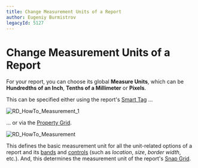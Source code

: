 ```yaml
---
title: Change Measurement Units of a Report
author: Eugeniy Burmistrov
legacyId: 5127
---
```

# Change Measurement Units of a Report
For your report, you can choose its global **Measure Units**, which can be **Hundredths of an Inch**, **Tenths of a Millimeter** or **Pixels**.

This can be specified either using the report's [Smart Tag](../../report-designer-reference/report-designer-ui/smart-tag.md) ...

![RD_HowTo_Measurement_1](../../../../../images/img9194.png)

... or via the [Property Grid](../../report-designer-reference/report-designer-ui/property-grid.md).

![RD_HowTo_Measurement](../../../../../images/img8525.png)

This defines the basic measurement unit for all the unit-related options of a report and its [bands](../../report-designer-reference/report-bands.md) and [controls](../../report-designer-reference/report-controls.md) (such as _location_, _size_, _border width_, etc.). And, this determines the measurement unit of the report's [Snap Grid](controls-positioning.md).